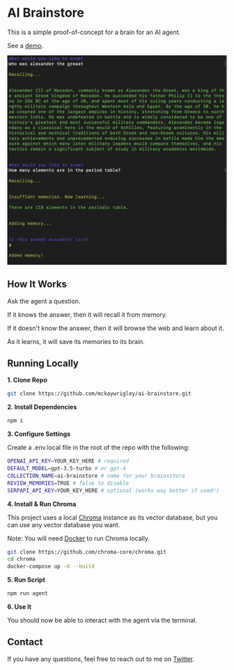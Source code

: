 # AI Brainstore

This is a simple proof-of-concept for a brain for an AI agent.

See a [demo]().

![AI BRAINSTORE](./public/screenshot.png)

## How It Works

Ask the agent a question.

If it knows the answer, then it will recall it from memory.

If it doesn't know the answer, then it will browse the web and learn about it.

As it learns, it will save its memories to its brain.

## Running Locally

**1. Clone Repo**

```bash
git clone https://github.com/mckaywrigley/ai-brainstore.git
```

**2. Install Dependencies**

```bash
npm i
```

**3. Configure Settings**

Create a .env.local file in the root of the repo with the following:

```bash
OPENAI_API_KEY=YOUR_KEY_HERE # required
DEFAULT_MODEL=gpt-3.5-turbo # or gpt-4
COLLECTION_NAME=ai-brainstore # name for your brainsstore
REVIEW_MEMORIES=TRUE # false to disable
SERPAPI_API_KEY=YOUR_KEY_HERE # optional (works way better if used!)
```

**4. Install & Run Chroma**

This project uses a local [Chroma](https://www.trychroma.com/) instance as its vector database, but you can use any vector database you want.

Note: You will need [Docker](https://www.docker.com/) to run Chroma locally.

```bash
git clone https://github.com/chroma-core/chroma.git
cd chroma
docker-compose up -d --build
```

**5. Run Script**

```bash
npm run agent
```

**6. Use It**

You should now be able to interact with the agent via the terminal.

## Contact

If you have any questions, feel free to reach out to me on [Twitter](https://twitter.com/mckaywrigley).
